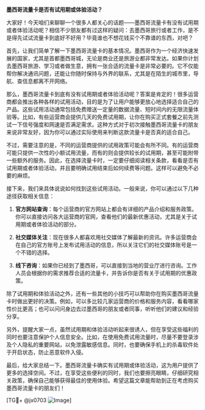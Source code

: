 **墨西哥流量卡是否有试用期或体验活动？**

大家好！今天咱们来聊聊一个很多人都关心的话题——墨西哥流量卡有没有试用期或者体验活动呢？相信不少朋友都有过这样的疑问：去墨西哥旅行或者工作，是不是得先试试流量卡到底好不好用？毕竟谁也不想花钱买个不靠谱的东西，对吧？

首先，让我们简单了解一下墨西哥流量卡的基本情况。墨西哥作为一个经济快速发展的国家，尤其是首都墨西哥城，无论是商业还是旅游业都非常发达。如果你计划去墨西哥旅游、学习或者做生意，拥有一张合适的流量卡是非常必要的。它不仅能帮你解决通讯问题，还能让你随时保持与外界的联系，尤其是在陌生的城市里，导航、查信息都离不开网络。

那么，墨西哥流量卡到底有没有试用期或者体验活动呢？答案是肯定的！很多运营商都会推出各种各样的试用活动，目的是为了让用户能够更放心地选择适合自己的产品。这些试用活动通常包括免费赠送一定量的数据流量、短时间内的无限流量体验等。比如，有些运营商会提供几天的免费试用期，让你在购买正式套餐之前先测试一下信号强度和网速是否满足需求。这种方式对于初次接触墨西哥流量卡的朋友来说非常友好，因为你可以通过实际使用来判断这款流量卡是否真的适合自己。

不过，需要注意的是，不同的运营商提供的试用政策可能会有所不同。有的运营商可能只提供一次性的小额试用流量，而有的则会提供较长的试用期，甚至可能附带一些额外的服务。因此，在选择流量卡时，一定要仔细阅读相关条款，看看是否有试用期或者体验活动，并且要明确试用结束后如何续费等问题。这样可以避免不必要的麻烦。

接下来，我们来具体说说如何找到这些试用活动。一般来说，你可以通过以下几种途径获取相关信息：

1. **官方网站查询**：每个运营商的官方网站上都会有详细的产品介绍和服务政策。你可以直接访问各大运营商的官网，查看他们的最新优惠活动，尤其是关于试用期或者体验活动的部分。

2. **社交媒体关注**：现在很多人都喜欢用社交媒体了解最新的资讯。许多运营商会在自己的官方账号上发布试用活动的信息，所以关注它们的社交媒体账号是一个不错的选择。

3. **线下咨询**：如果你已经到了墨西哥，可以直接到当地的营业厅进行咨询。工作人员会根据你的需求推荐合适的流量卡，并告诉你是否有关于试用期的优惠政策。

除了试用期和体验活动之外，还有一些其他的小技巧可以帮助你在购买墨西哥流量卡时做出更好的决策。例如，可以多比较几家运营商的价格和服务内容，看看哪家性价比更高；也可以问问身边去过墨西哥的朋友或者同事，听听他们的建议和经验分享。

另外，提醒大家一点，虽然试用期和体验活动听起来很诱人，但在享受这些福利的同时也要注意保护个人信息安全。比如，在使用免费试用流量时，尽量不要登录涉及个人隐私的重要网站，以免泄露敏感信息。同时，也要确保手机上的杀毒软件处于开启状态，防止恶意软件入侵。

最后，给大家总结一下。墨西哥流量卡确实有试用期或体验活动，这为用户提供了更多的选择空间。不过，在享受这些便利的同时，我们也要擦亮眼睛，仔细研究相关政策，确保自己能够获得最佳的使用体验。希望这篇文章能帮助到正在考虑购买墨西哥流量卡的朋友们！

[TG💪+ @jx0703 ![Image](https://github.com/user-attachments/assets/dbca1d08-cadb-493c-b0ec-ad6f7a83f270)]
